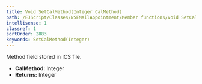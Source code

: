 ```yaml
---
title: Void SetCalMethod(Integer CalMethod)
path: /EJScript/Classes/NSEMailAppointment/Member functions/Void SetCalMethod(Integer p_0)
intellisense: 1
classref: 1
sortOrder: 2883
keywords: SetCalMethod(Integer)
---
```



Method field stored in ICS file.



* **CalMethod:** Integer
* **Returns:** Integer


